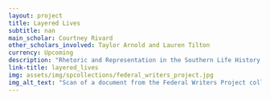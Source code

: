 ```yaml
---
layout: project
title: Layered Lives
subtitle: nan
main_scholar: Courtney Rivard
other_scholars_involved: Taylor Arnold and Lauren Tilton
currency: Upcoming
description: "Rhetoric and Representation in the Southern Life History Project aims to create a completely digital-borne method of scholarship through a digital book. This project, which began by using theFederal Writers' Project Papers from Wilson Library's Special Collections to teach an ENGL 105 class so students could conduct research and create metadata about the life histories (similar to what we may now call 'Oral Histories') located in that collection. This evolved into the The Layered Lives project, where Dr. Rivard, alongside Dr. Arnold and Dr. Tilton (both at University of Richmond), look at how these life histories challenged and changed what it meant to be in the South. By compiling the documents into plain text, turning the documents' metadata to maps to see trends, they are able to visualize and uncover the 'rhetorical ecology' of the writing process of these life histories. This digital research analyzes and visualizes how the South was paint through the black/white binary and how indigenous, immigrant, and other writers of colors were excluded. Below is the abstract for the Layered Lives: Rhetoric and Representation in the Southern Life History Project, provided by Dr. Rivard: “The people, all the people, must be known, they must be heard,” proclaimed William T. Couch in 1939 from Chapel Hill. A respected editor turned part-time government bureaucrat, Couch served as both director of the University of North Carolina Press and the New Deal’s Federal Writers' Project (FWP) Southern Life History Project. As economic turmoil engulfed the nation, his concern for the voiceless led to the development of a new form of documentary expression called a “life history,” oral interviews of everyday people’s life experiences captured in writing by federal workers. Layered Lives: Rhetoric and Representation in the Southern Life History Project recovers the history of the SLHP and their efforts to reconfigure the life history method. We employ an interdisciplinary approach that combines close readings of archival material with computational methods that analyze pattern across the collection. The digital platform gives readers an opportunity to explore archival materials and data alongside our argument, which opens up new forms of reading and interaction in the humanities. We address five questions: What were the motivating factors behind the creation of the SLHP? How did the SLHP come into formation? How did the project come to define the form of a life history and who was capable of writing them? Who was represented in the life histories and why? What are the legacies of the SLHP? In addressing these questions, we demonstrate key points in the struggle over what counted as social knowledge, how to accurately represent social conditions, and who could produce such knowledge."
link-title: layered_lives
img: assets/img/spcollections/federal_writers_project.jpg 
img_alt_text: "Scan of a document from the Federal Writers Project collection"
---
```

